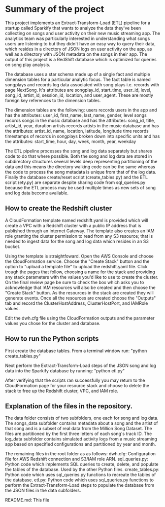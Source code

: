 # Summary of the project

This project implements an Extract-Transform-Load (ETL) pipeline for a startup called Sparkify that wants to analyze the data they've been collecting on songs and user activity on their new music streaming app. The analytics team was particularly interested in understanding what songs users are listening to but they didn't have an easy way to query their data, which resides in a directory of JSON logs on user activity on the app, as well as a directory with JSON metadata on the songs in their app.  The output of this project is a RedShift database which is optimized for queries on song play analysis.

The database uses a star schema made up of a single fact and multiple dimension tables for a particular analytic focus.  The fact table is named songplays and records log data associated with song plays i.e. records with page NextSong.  It's attributes are songplay_id, start_time, user_id, level, song_id, artist_id, session_id, location, and user_agent.  These are mostly foreign key references to the dimension tables.

The dimension tables are the following:
users records users in the app and has the attributes: user_id, first_name, last_name, gender, level
songs records songs in the music database and has the attributes: song_id, title, artist_id, year, duration
artists records artists in the music database and has the attributes: artist_id, name, location, latitude, longitude
time records timestamps of records in songplays broken down into specific units and has the attributes: start_time, hour, day, week, month, year, weekday

The ETL pipeline processes the song and log data separately but shares code to do that where possible.  Both the song and log data are stored in subdirectory structures several levels deep representing partitioning of the data and this means the directory walking code can be the same whereas the code to process the song metadata is unique from that of the log data. Finally the database create/reset script (create_tables.py) and the ETL script (ety.py) are separate despite sharing code from sql_queries.py because the ETL process may be used multiple times as new sets of song and log data become available.

## How to create the Redshift cluster

A CloudFormation template named redshift.yaml is provided which will create a VPC with a Redshift cluster with a public IP address that is published through an Internet Gateway.  The template also creates an IAM role granting the cluster permission to read from any S3 resource; that is needed to ingest data for the song and log data which resides in an S3 bucket.

Using the template is straightfoward.  Open the AWS Console and choose the CloudFormation service.  Choose the "Create Stack" button and the option to "upload a template file" to upload the redshift.yaml file.  Click trough the pages that follow, choosing a name for the stack and providing any stack parameters with the values you'd like to use to create the cluster.  On the final review page be sure to check the box which asks you to acknowledge that IAM resources will also be created and then choose the "Create Stack" button.  As the resources in the stack are created they will generate events.  Once all the resources are created choose the "Outputs" tab and record the ClusterHostAddress, ClusterHostPort, and IAMRole values.

Edit the dwh.cfg file using the CloudFormation outputs and the parameter values you chose for the cluster and database.

## How to run the Python scripts

First create the database tables. From a terminal window run: "python create_tables.py"

Next perform the Extract-Transform-Load steps of the JSON song and log data into the Sparkify database by running: "python etl.py"

After verifying that the scripts ran successfully you may return to the CloudFormation page for your resource stack and choose to delete the stack to free up the Redshift cluster, VPC, and IAM role.

## Explanation of the files in the repository. 

The data folder consists of two subfolders, one each for song and log data. The songs_data subfolder contains metadata about a song and the artist of that song and is a subset of real data from the Million Song Dataset. The files are partitioned by the first three letters of each song's track ID. The log_data subfolder contains simulated activity logs from a music streaming app based on specified configurations and partitioned by year and month. 

The remaining files in the root folder as as follows:
dwh.cfg: Configuration file for AWS Redshift connection and S3/IAM role ARN.
sql_queries.py: Python code which implements SQL queries to create, delete, and populate the tables of the database.  Used by the other Python files.
create_tables.py: Python code which uses sql_queries.py functions to recreate the tables of the database.
etl.py: Python code which uses sql_queries.py functions to perform the Extract-Transform-Load steps to populate the database from the JSON files in the data subfolders.

README.md: This file
